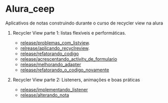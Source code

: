 # Alura_ceep
Aplicativos de notas construindo durante o curso de recycler view na alura

  1. Recycler View parte 1: listas flexíveis e performáticas.
    
     - [release/problemas_com_listview](https://github.com/phtrebil/Alura_ceep/tree/release/problemas_com_listview).
     - [relrease/aplicando_recyclreview](https://github.com/phtrebil/Alura_ceep/tree/relrease/aplicando_recyclreview).
     - [release/refatorando_codigo](https://github.com/phtrebil/Alura_ceep/tree/release/refatorando_codigo)
     - [release/acrescentando_activity_de_formulario](https://github.com/phtrebil/Alura_ceep/tree/release/acrescentando_activity_de_formulario)
     - [release/melhorando_adapter](https://github.com/phtrebil/Alura_ceep/tree/release/melhorando_adapter)
     - [release/refatorando_o_codigo_novamente](https://github.com/phtrebil/Alura_ceep/tree/release/refatorando_o_codigo_novamente)


  2. Recycler View parte 2: Listeners, animações e boas práticas
     
     - [release/implementando_listener](https://github.com/phtrebil/Alura_ceep/tree/release/implementando_listener)
     - [release/alterando_nota](https://github.com/phtrebil/Alura_ceep/tree/release/alterando_nota)
